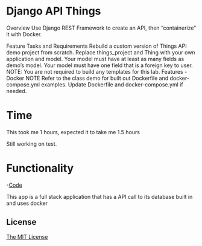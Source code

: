 # Django API Things


Overview
Use Django REST Framework to create an API, then “containerize” it with Docker.

Feature Tasks and Requirements
Rebuild a custom version of Things API demo project from scratch.
Replace things_project and Thing with your own application and model.
Your model must have at least as many fields as demo’s model.
Your model must have one field that is a foreign key to user.
NOTE: You are not required to build any templates for this lab.
Features - Docker
NOTE Refer to the class demo for built out Dockerfile and docker-compose.yml examples.
Update Dockerfile and docker-compose.yml if needed.


# Time 

This took me 1 hours, expected it to take me 1.5 hours 

Still working on test.

# Functionality 

-[Code](https://github.com/houseofpython/things/tree/1074ba53251cf387354ebcdb417848cfe8b04ce0/things)

This app is a full stack application that has a API call to its database built in and uses docker

## License

[The MIT License](LICENSE)
